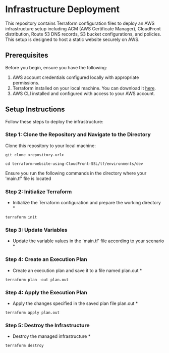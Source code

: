# Infrastructure Deployment

This repository contains Terraform configuration files to deploy an AWS infrastructure setup including ACM (AWS Certificate Manager), CloudFront distribution, Route 53 DNS records, S3 bucket configurations, and policies. This setup is designed to host a static website securely on AWS.

## Prerequisites

Before you begin, ensure you have the following:

1. AWS account credentials configured locally with appropriate permissions.
2. Terraform installed on your local machine. You can download it [here](https://www.terraform.io/downloads.html).
3. AWS CLI installed and configured with access to your AWS account.

## Setup Instructions

Follow these steps to deploy the infrastructure:

### Step 1: Clone the Repository and Navigate to the Directory

Clone this repository to your local machine:

```
git clone <repository-url>

cd terraform-website-using-CloudFront-SSL/tf/environments/dev
```

Ensure you run the following commands in the directory where your 'main.tf' file is located

### Step 2: Initialize Terraform

* Initialize the Terraform configuration and prepare the working directory *

```
terraform init
```

### Step 3: Update Variables

* Update the variable values in the 'main.tf' file according to your scenario *

### Step 4: Create an Execution Plan

* Create an execution plan and save it to a file named plan.out *

```
terraform plan -out plan.out
```

### Step 4: Apply the Execution Plan

* Apply the changes specified in the saved plan file plan.out *

```
terraform apply plan.out
```

### Step 5: Destroy the Infrastructure

* Destroy the managed infrastructure *

```
terraform destroy
```